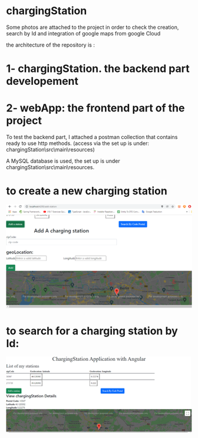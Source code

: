# chargingStation

Some photos are attached to the project in order to check the creation, search by Id and integration of google maps from google Cloud

the architecture of the repository is :

# 1- chargingStation. the backend part developement
# 2- webApp: the frontend part of the project

To test the backend part, I attached a postman collection that contains ready to use http methods.
(access via  the set up is under: chargingStation\src\main\resources)

A MySQL database is used, the set up is under chargingStation\src\main\resources.




# to create a new charging station

![Alt text](https://github.com/SegniHajer/station/blob/master/add%20station.PNG "Optional title")



# to search for a charging station by Id:

![Alt text](https://github.com/SegniHajer/station/blob/master/searchById.PNG "Optional title")

